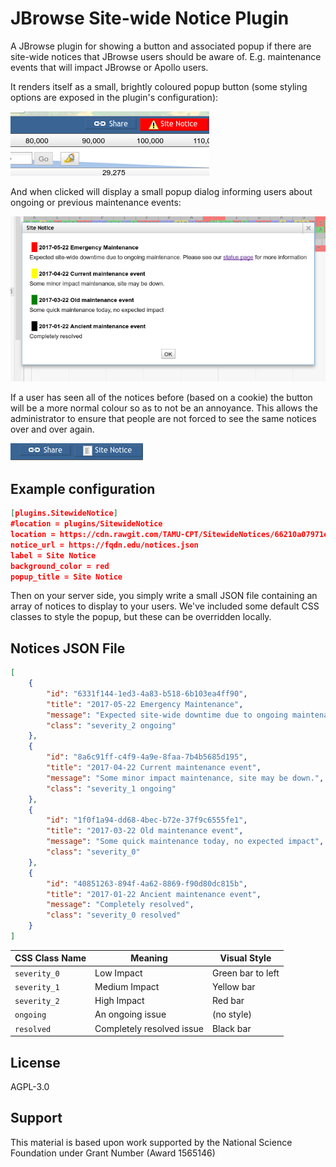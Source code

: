 # JBrowse Site-wide Notice Plugin

A JBrowse plugin for showing a button and associated popup if there are
site-wide notices that JBrowse users should be aware of. E.g.
maintenance events that will impact JBrowse or Apollo users.

It renders itself as a small, brightly coloured popup button (some
styling options are exposed in the plugin's configuration):

![](./img/Utvalg_158.png)

And when clicked will display a small popup dialog informing users about
ongoing or previous maintenance events:

![](./img/Utvalg_159.png)

If a user has seen all of the notices before (based on a cookie) the button
will be a more normal colour so as to not be an annoyance. This allows the
administrator to ensure that people are not forced to see the same notices over
and over again.

![](./img/Utvalg_164.png)

## Example configuration

```json
[plugins.SitewideNotice]
#location = plugins/SitewideNotice
location = https://cdn.rawgit.com/TAMU-CPT/SitewideNotices/66210a07971e9c9bb1e3f87e1e4d36aa604ff0cb/
notice_url = https://fqdn.edu/notices.json
label = Site Notice
background_color = red
popup_title = Site Notice
```

Then on your server side, you simply write a small JSON file containing
an array of notices to display to your users. We've included some default CSS
classes to style the popup, but these can be overridden locally.

## Notices JSON File

```json
[
    {
        "id": "6331f144-1ed3-4a83-b518-6b103ea4ff90",
        "title": "2017-05-22 Emergency Maintenance",
        "message": "Expected site-wide downtime due to ongoing maintenance. Please see our <a href='https://example.com/'>status page</a> for more information",
        "class": "severity_2 ongoing"
    },
    {
        "id": "8a6c91ff-c4f9-4a9e-8faa-7b4b5685d195",
        "title": "2017-04-22 Current maintenance event",
        "message": "Some minor impact maintenance, site may be down.",
        "class": "severity_1 ongoing"
    },
    {
        "id": "1f0f1a94-dd68-4bec-b72e-37f9c6555fe1",
        "title": "2017-03-22 Old maintenance event",
        "message": "Some quick maintenance today, no expected impact",
        "class": "severity_0"
    },
    {
        "id": "40851263-894f-4a62-8869-f90d80dc815b",
        "title": "2017-01-22 Ancient maintenance event",
        "message": "Completely resolved",
        "class": "severity_0 resolved"
    }
]
```

CSS Class Name | Meaning                   | Visual Style
-------------- | ---------------           | -----------
`severity_0`   | Low Impact                | Green bar to left
`severity_1`   | Medium Impact             | Yellow bar
`severity_2`   | High Impact               | Red bar
`ongoing`      | An ongoing issue          | (no style)
`resolved`     | Completely resolved issue | Black bar


## License

AGPL-3.0

## Support

This material is based upon work supported by the National Science Foundation under Grant Number (Award 1565146)
